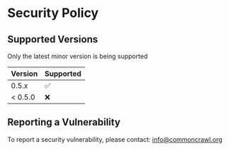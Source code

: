 # Security Policy

## Supported Versions

Only the latest minor version is being supported

| Version | Supported          |
| ------- | ------------------ |
| 0.5.x   | :white_check_mark: |
| < 0.5.0 | :x:                |

## Reporting a Vulnerability

To report a security vulnerability, please contact: info@commoncrawl.org
